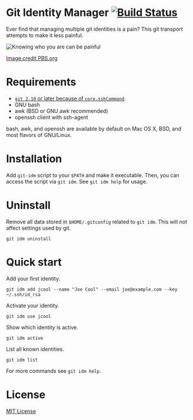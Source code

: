 # Git Identity Manager [![Build Status][build-img]][build-status]

Ever find that managing multiple git identities is a pain?  This git transport
attempts to make it less painful.

![Knowing who you are can be painful][backpain]

[Image credit PBS.org][pbs]

# Requirements

- [`git 2.10` or later because of `core.sshCommand`][git-2.10].
- GNU bash
- awk (BSD or GNU awk recommended)
- openssh client with ssh-agent

bash, awk, and openssh are available by default on Mac OS X, BSD, and most
flavors of GNU/Linux.

# Installation

Add `git-idm` script to your `$PATH` and make it executable.  Then, you can
access the script via `git idm`.  See `git idm help` for usage.

# Uninstall

Remove all data stored in `$HOME/.gitconfig` related to `git idm`.  This will
not affect settings used by git.

    git idm uninstall

# Quick start

Add your first identity.

    git idm add jcool --name "Joe Cool" --email joe@example.com --key ~/.ssh/id_rsa

Activate your identity.

    git idm use jcool

Show which identity is active.

    git idm active

List all known identities.

    git idm list

For more commands see `git idm help`.

# License

[MIT License](LICENSE.txt)

[backpain]: https://user-images.githubusercontent.com/875669/40868569-f1512a4e-65c2-11e8-9dfe-91ece96d62db.jpg
[build-img]: https://travis-ci.org/samrocketman/git-identity-manager.svg?branch=master
[build-status]: https://travis-ci.org/samrocketman/git-identity-manager
[git-2.10]: https://github.com/git/git/blob/v2.10.0/Documentation/RelNotes/2.10.0.txt#L83-L84
[pbs]: https://www.pbs.org/newshour/health/back-pain-industry-taking-patients-unhealthy-ride
